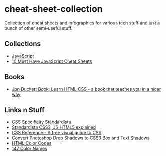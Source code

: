 # cheat-sheet-collection

Collection of cheat sheets and infographics for various tech stuff and
just a bunch of other semi-useful stuff.

## Collections

* [JavaScript](http://www.cheat-sheets.org/sites/javascript.su/)
* [10 Must Have JavaScript Cheat Sheets](https://www.sitepoint.com/10-javascript-cheat-sheets/)

## Books

* [Jon Duckett Book: Learn HTML  CSS - a book that teaches you in a nicer way](http://www.htmlandcssbook.com/)

## Links n Stuff

* [CSS Specificity  Standardista](http://www.standardista.com/css3/css-specificity/)
* [Standardista  CSS3, JS  HTML5 explained](http://www.standardista.com/)
* [CSS Reference - A free visual guide to CSS](http://cssreference.io/)
* [Convert Photoshop Drop Shadows to CSS3 Box and Text Shadows](http://melanieceraso.com/psd-to-css3/)
* [HTML Color Codes](http://htmlcolorcodes.com/)
* [147 Color Names](http://www.colors.commutercreative.com/grid/)
